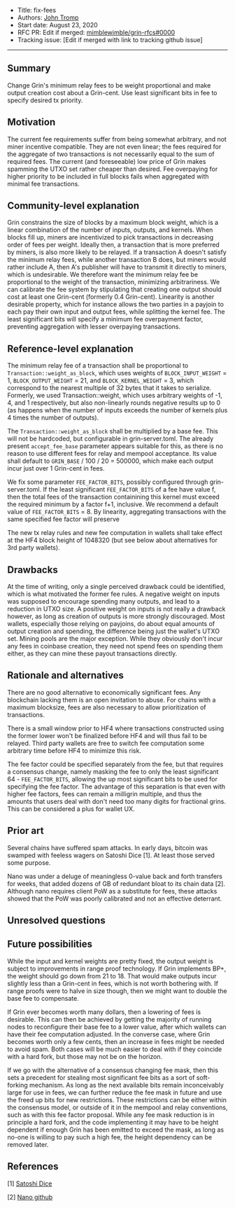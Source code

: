 - Title: fix-fees
- Authors: [John Tromp](mailto:john.tromp@gmail.com)
- Start date: August 23, 2020
- RFC PR: Edit if merged: [mimblewimble/grin-rfcs#0000](https://github.com/mimblewimble/grin-rfcs/pull/0000)
- Tracking issue: [Edit if merged with link to tracking github issue]

---

## Summary
[summary]: #summary

Change Grin's minimum relay fees to be weight proportional and make output creation cost about a Grin-cent.
Use least significant bits in fee to specify desired tx priority.

## Motivation
[motivation]: #motivation

The current fee requirements suffer from being somewhat arbitrary, and not miner incentive compatible.
They are not even linear; the fees required for the aggregate of two transactions is not necessarily equal to the sum
of required fees.
The current (and foreseeable) low price of Grin makes spamming the UTXO set rather cheaper than desired.
Fee overpaying for higher priority to be included in full blocks fails when aggregated with minimal fee transactions.

## Community-level explanation
[community-level-explanation]: #community-level-explanation

Grin constrains the size of blocks by a maximum block weight, which is a linear combination of the number of inputs, outputs, and kernels.
When blocks fill up, miners are incentivized to pick transactions in decreasing order of fees per weight.
Ideally then, a transaction that is more preferred by miners, is also more likely to be relayed.
If a transaction A doesn't satisfy the minimum relay fees, while another transaction B does, but miners would rather include A,
then A's publisher will have to transmit it directly to miners, which is undesirable.
We therefore want the minimum relay fee be proportional to the weight of the transaction, minimizing arbitrariness.
We can calibrate the fee system by stipulating that creating one output should cost at least one Grin-cent (formerly 0.4 Grin-cent).
Linearity is another desirable property, which for instance allows the two parties in a payjoin to each pay their own input and output fees,
while splitting the kernel fee.
The least significant bits will specify a minimum fee overpayment factor, preventing aggregation with lesser overpaying transactions.

## Reference-level explanation
[reference-level-explanation]: #reference-level-explanation

The minimum relay fee of a transaction shall be proportional to `Transaction::weight_as_block`,
which uses weights of `BLOCK_INPUT_WEIGHT` = 1, `BLOCK_OUTPUT_WEIGHT` = 21, and `BLOCK_KERNEL_WEIGHT` = 3,
which correspond to the nearest multiple of 32 bytes that it takes to serialize.
Formerly, we used Transaction::weight,
which uses arbitrary weights of -1, 4, and 1 respectively, but also non-linearly rounds negative results up to 0
(as happens when the number of inputs exceeds the number of kernels plus 4 times the number of outputs).

The `Transaction::weight_as_block` shall be multiplied by a base fee.
This will not be hardcoded, but configurable in grin-server.toml.
The already present `accept_fee_base` parameter appears suitable for this, as
there is no reason to use different fees for relay and mempool acceptance. Its
value shall default to `GRIN_BASE` / 100 / 20 = 500000, which make each output
incur just over 1 Grin-cent in fees.

We fix some parameter `FEE_FACTOR_BITS`, possibly configured through
grin-server.toml. If the least significant `FEE_FACTOR_BITS` of a fee have
value f, then the total fees of the transaction containining this kernel must
exceed the required minimum by a factor f+1, inclusive.
We recommend a default value of `FEE_FACTOR_BITS` = 8.
By linearity, aggregating transactions with the same specified fee factor will preserve 

The new tx relay rules and new fee computation in wallets shall take effect at
the HF4 block height of 1048320 (but see below about alternatives for 3rd party
wallets).

## Drawbacks
[drawbacks]: #drawbacks

At the time of writing, only a single perceived drawback could be identified, which is what motivated the former fee rules.
A negative weight on inputs was supposed to encourage spending many outputs, and lead to a reduction in UTXO size.
A positive weight on inputs is not really a drawback however, as long as creation of outputs is more strongly discouraged.
Most wallets, especially those relying on payjoins, do about equal amounts of output creation and spending,
the difference being just the wallet's UTXO set. 
Mining pools are the major exception. While they obviously don't incur any fees in coinbase creation, they need not
spend fees on spending them either, as they can mine these payout transactions directly.

## Rationale and alternatives
[rationale-and-alternatives]: #rationale-and-alternatives

There are no good alternative to economically significant fees. Any blockchain lacking them is an open invitation to abuse.
For chains with a maximum blocksize, fees are also necessary to allow prioritization of transactions.

There is a small window prior to HF4 where transactions constructed using the former lower won't be finalized before HF4 and will thus fail to be relayed. Third party wallets are free to switch fee computation some arbitrary time before HF4 to minimize this risk.

The fee factor could be specified separately from the fee, but that requires a consensus change, namely masking the fee
to only the least significant 64 - `FEE_FACTOR_BITS`, allowing the 
up most significant bits to be used for specifying the fee factor.
The advantage of this separation is that even with higher fee factors, fees can remain a milligrin multiple,
and thus the amounts that users deal with don't need too many digits for fractional grins.
This can be considered a plus for wallet UX.

## Prior art
Several chains have suffered spam attacks. In early days, bitcoin was swamped with feeless wagers on Satoshi Dice [1].
At least those served some purpose.

Nano was under a deluge of meaningless 0-value back and forth transfers for weeks,
that added dozens of GB of redundant bloat to its chain data [2]. Although nano requires client PoW as a substitute for fees,
these attacks showed that the PoW was poorly calibrated and not an effective deterrant.


## Unresolved questions
[unresolved-questions]: #unresolved-questions

## Future possibilities
[future-possibilities]: #future-possibilities

While the input and kernel weights are pretty fixed, the output weight is subject to improvements in range proof technology.
If Grin implements BP+, the weight should go down from 21 to 18. That would make outputs incur slightly less than a Grin-cent in fees,
which is not worth bothering with. If range proofs were to halve in size though, then we might want to double the base fee to compensate.

If Grin ever becomes worth many dollars, then a lowering of fees is desirable.
This can then be achieved by getting the majority of running nodes to reconfigure their base fee to a lower value,
after which wallets can have their fee computation adjusted.
In the converse case, where Grin becomes worth only a few cents, then an increase in fees might be needed to avoid spam.
Both cases will be much easier to deal with if they coincide with a hard fork, but those may not be on the horizon.

If we go with the alternative of a consensus changing fee mask, then this sets a precedent for stealing most significant fee bits as a sort of soft-forking mechanism. As long as the next available bits remain inconceivably large for use in fees, we can further reduce the fee mask in future and use the freed up bits for new restrictions. These restrictions can be either within the consensus model, or outside of it in the mempool and relay conventions, such as with this fee factor proposal.
While any fee mask reduction is in principle a hard fork, and the code implementing it may have to be height dependent if enough Grin has been emitted to exceed the mask, as long as no-one is willing to pay such a high fee, the height dependency can be removed later.


## References
[references]: #references

[1] [Satoshi Dice](https://en.bitcoin.it/wiki/Satoshi_Dice)

[2] [Nano github](https://github.com/nanocurrency/nano-node/issues/1883)
